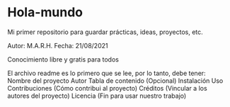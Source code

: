 # Hola-mundo
Mi primer repositorio para guardar prácticas, ideas, proyectos, etc. 

Autor: M.A.R.H.
Fecha: 21/08/2021

Conocimiento libre  y gratis para todos

El archivo readme es lo primero que se lee, por lo tanto, debe tener:
Nombre del proyecto
Autor
Tabla de contenido (Opcional)
Instalación
Uso
Contribuciones (Cómo contribui al proyecto)
Créditos (Vincular a los autores del proyecto)
Licencia (Fin para usar nuestro trabajo)

